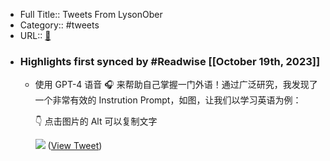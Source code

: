 - Full Title:: Tweets From LysonOber
- Category:: #tweets
- URL:: [🔗](https://twitter.com/lyson_ober)
- ### Highlights first synced by #Readwise [[October 19th, 2023]]
    - 使用 GPT-4 语音 🎧 来帮助自己掌握一门外语！通过广泛研究，我发现了一个非常有效的 Instrution Prompt，如图，让我们以学习英语为例：
      
      👇 点击图片的 Alt 可以复制文字 
      
      ![](https://pbs.twimg.com/media/F8wZ2fdaMAAA2Sw.jpg) ([View Tweet](https://twitter.com/lyson_ober/status/1714774354763104642))
